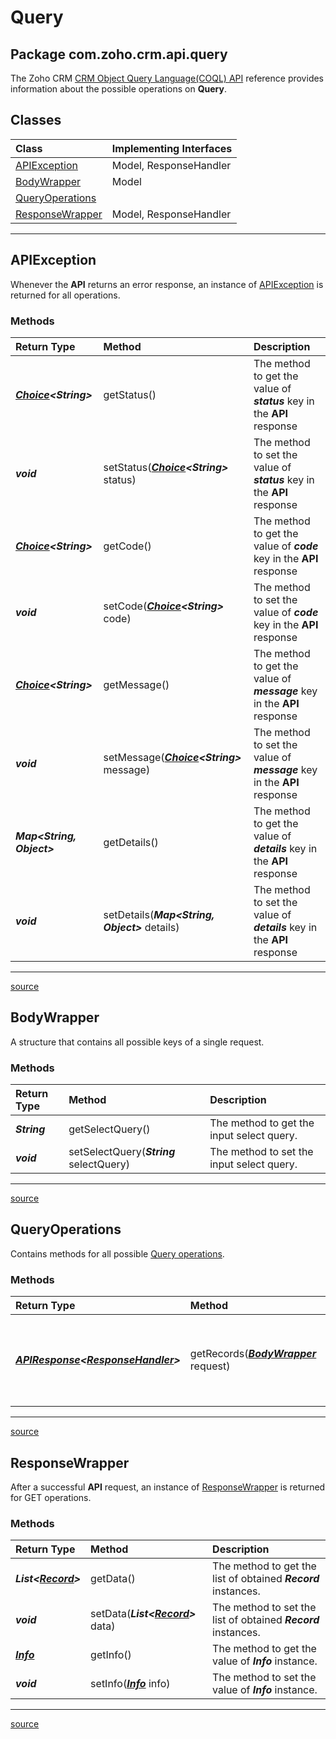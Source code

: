 # Query

## Package com.zoho.crm.api.query

The Zoho CRM [CRM Object Query Language(COQL) API](https://www.zoho.com/crm/developer/docs/api/COQL-Overview.html) reference provides information about the possible operations on **Query**.

## Classes

| Class                                             | Implementing Interfaces |
|:------------------------------------------------- | :---------------------- |
| [APIException](#apiexception)                     | Model, ResponseHandler  |
| [BodyWrapper](#bodywrapper)                       | Model                   |
| [QueryOperations](#queryoperations)               |                         |
| [ResponseWrapper](#responsewrapper)               | Model, ResponseHandler  |
----

## APIException

Whenever the **API** returns an error response, an instance of [APIException](../../src/com/zoho/crm/api/query/APIException.java) is returned for all operations.

### Methods

| Return Type | Method                                        | Description                                                    |
| :---------- | :-------------------------------------------  | :------------------------------------------------------------- |
| ***[Choice](../util/Choice.md#choice&lt;t>)&lt;String&gt;*** | getStatus() | The method to get the value of ***status*** key in  the **API** response |
| ***void***  | setStatus(***[Choice](../util/Choice.md#choice&lt;t>)&lt;String&gt;*** status) | The method to set the value of ***status*** key in  the **API** response |
| ***[Choice](../util/Choice.md#choice&lt;t>)&lt;String&gt;*** | getCode() | The method to get the value of ***code*** key in  the **API** response |
| ***void***  | setCode(***[Choice](../util/Choice.md#choice&lt;t>)&lt;String&gt;*** code) | The method to set the value of ***code*** key in  the **API** response   |
| ***[Choice](../util/Choice.md#choice&lt;t>)&lt;String&gt;*** | getMessage() | The method to get the value of ***message*** key in  the **API** response|
| ***void***  | setMessage(***[Choice](../util/Choice.md#choice&lt;t>)&lt;String&gt;*** message) | The method to set the value of ***message*** key in  the **API** response|
| ***Map&lt;String, Object&gt;*** | getDetails() | The method to get the value of ***details*** key in  the **API** response|
| ***void***  | setDetails(***Map&lt;String, Object&gt;*** details) | The method to set the value of ***details*** key in  the **API** response|
----

[source](../../src/com/zoho/crm/api/query/APIException.java)

## BodyWrapper

A structure that contains all possible keys of a single request.

### Methods

| Return Type  | Method                                   | Description                               |
| :----------- | :----------------------------------------| :---------------------------------------- |
| ***String*** | getSelectQuery()                         | The method to get the input select query. |
| ***void***   | setSelectQuery(***String*** selectQuery) | The method to set the input select query. |
----

[source](../../src/com/zoho/crm/api/query/BodyWrapper.java)

## QueryOperations

Contains methods for all possible [Query operations](../../src/com/zoho/crm/api/query/QueryOperations.java).

### Methods

| Return Type                               | Method                                          | Description                                               |
| :---------------------------------------- | :---------------------------------------------- | :-------------------------------------------------------- |
| ***[APIResponse](../util/APIResponse.md#apiresponse&lt;t>)&lt;[ResponseHandler](../../src/com/zoho/crm/api/query/ResponseHandler.java)&gt;*** | getRecords(***[BodyWrapper](#bodywrapper)*** request) | To get records from the module through a COQL query. |
----

[source](../../src/com/zoho/crm/api/query/QueryOperations.java)

## ResponseWrapper

After a successful **API** request, an instance of [ResponseWrapper](../../src/com/zoho/crm/api/query/ResponseWrapper.java) is returned for GET operations.

### Methods

| Return Type         | Method                                                     | Description                                                    |
| :------------------ | :--------------------------------------------------------- | :------------------------------------------------------------- |
| ***List&lt;[Record](Record.md#record)&gt;*** | getData()                         | The method to get the list of obtained ***Record*** instances. |
| ***void***          | setData(***List&lt;[Record](Record.md#record)&gt;*** data) | The method to set the list of obtained ***Record*** instances. |
| ***[Info](Record.md#info)*** | getInfo()                                         | The method to get the value of ***Info*** instance.            |
| ***void***          | setInfo(***[Info](Record.md#info)*** info)                 | The method to set the value of ***Info*** instance.            |
----

[source](../../src/com/zoho/crm/api/query/ResponseWrapper.java)
